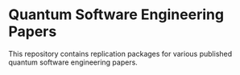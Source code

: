 # Quantum Software Engineering Papers
This repository contains replication packages for various published quantum software engineering papers. 

